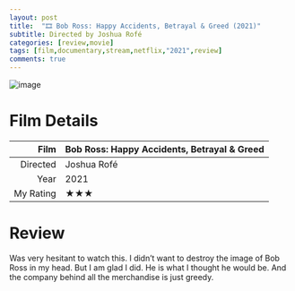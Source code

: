 ```yaml
---
layout: post
title:  "🎞️ Bob Ross: Happy Accidents, Betrayal & Greed (2021)"
subtitle: Directed by Joshua Rofé
categories: [review,movie]
tags: [film,documentary,stream,netflix,"2021",review]
comments: true
---
```


![image](https://a.ltrbxd.com/resized/film-poster/7/6/8/0/1/7/768017-bob-ross-happy-accidents-betrayal-greed-0-230-0-345-crop.jpg)

# Film Details

Film|Bob Ross: Happy Accidents, Betrayal & Greed
--:|:--
Directed|Joshua Rofé
Year|2021
My Rating|★★★

# Review

Was very hesitant to watch this. I didn’t want to destroy the image of Bob Ross in my head. But I am glad I did. He is what I thought he would be. And the company behind all the merchandise is just greedy.

